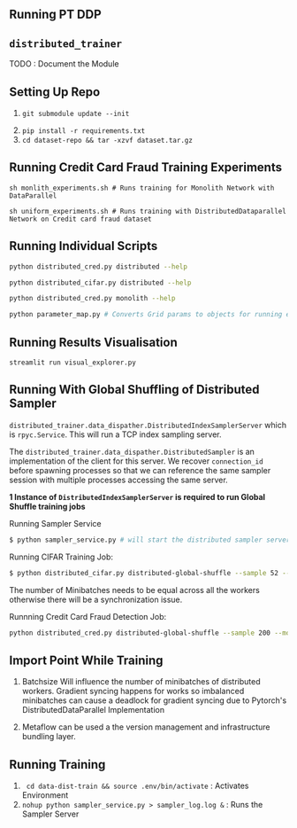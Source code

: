 ## Running PT DDP 

## `distributed_trainer`
TODO : Document the Module 

## Setting Up Repo 
1. 
    ```
    git submodule update --init
    ```
2. `pip install -r requirements.txt`
3. `cd dataset-repo && tar -xzvf dataset.tar.gz`

## Running Credit Card Fraud Training Experiments

```
sh monlith_experiments.sh # Runs training for Monolith Network with DataParallel
```

```
sh uniform_experiments.sh # Runs training with DistributedDataparallel Network on Credit card fraud dataset
```


## Running Individual Scripts
```sh
python distributed_cred.py distributed --help
```
```sh
python distributed_cifar.py distributed --help
```
```sh
python distributed_cred.py monolith --help
```
```sh
python parameter_map.py # Converts Grid params to objects for running experiment. 
```

## Running Results Visualisation

```
streamlit run visual_explorer.py
```


## Running With Global Shuffling of Distributed Sampler 
`distributed_trainer.data_dispather.DistributedIndexSamplerServer` which is `rpyc.Service`. This will run a TCP index sampling server. 

The `distributed_trainer.data_dispather.DistributedSampler` is an implementation of the client for this server. We recover `connection_id` before spawning processes so that we can reference the same sampler session with multiple processes accessing the same server.

**1 Instance of `DistributedIndexSamplerServer` is required to run Global Shuffle training jobs**

Running Sampler Service
```sh
$ python sampler_service.py # will start the distributed sampler server.
```

Running CIFAR Training Job:
```sh
$ python distributed_cifar.py distributed-global-shuffle --sample 52 --model ResNet18 --note "testing model with no Usecaase" --epochs 4 --world_size 2 --batch_size 2 Will run the CIFAR10 distributed training module.
```
The number of Minibatches needs to be equal across all the workers otherwise there will be a synchronization issue.

Runnning Credit Card Fraud Detection Job: 
```sh
python distributed_cred.py distributed-global-shuffle --sample 200 --model FF --note "testing model with no Usecaase" --epochs 4 --world_size 2 --batch_size 2
```


## Import Point While Training 
1. Batchsize Will influence the number of minibatches of distributed workers. Gradient syncing happens for works so imbalanced minibatches can cause a deadlock for gradient syncing due to Pytorch's DistributedDataParallel Implementation

2. Metaflow can be used a the version management and infrastructure bundling layer. 


## Running Training 

1. ` cd data-dist-train && source .env/bin/activate` : Activates Environment
2. `nohup python sampler_service.py > sampler_log.log &` : Runs the Sampler Server
